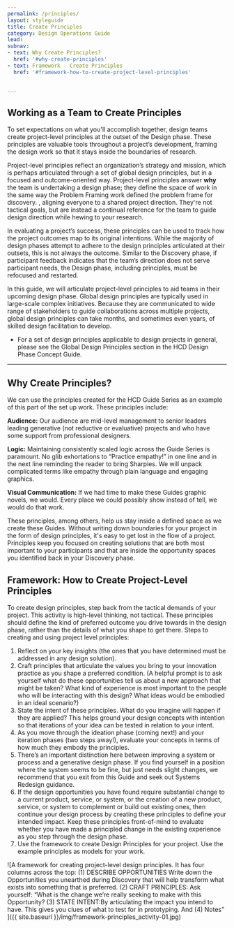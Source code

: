 ```yaml
---
permalink: /principles/
layout: styleguide
title: Create Principles
category: Design Operations Guide
lead:
subnav:
- text: Why Create Principles?
  href: '#why-create-principles'
- text: Framework - Create Principles
  href: '#framework-how-to-create-project-level-principles'


---
```


## Working as a Team to Create Principles

To set expectations on what you'll accomplish together, design teams create project-level principles at the outset of the Design phase. These principles are valuable tools throughout a project’s development, framing the design work so that it stays inside the boundaries of research.

Project-level principles reflect an organization’s strategy and mission, which is perhaps articulated through a set of global design principles, but in a focused and outcome-oriented way. Project-level principles answer **why** the team is undertaking a design phase; they define the space of work in the same way the Problem Framing work defined the problem frame for discovery. , aligning everyone to a shared project direction. They're not tactical goals, but are instead a continual reference for the team to guide design direction while hewing to your research.

In evaluating a project’s success, these principles can be used to track how the project outcomes map to its original intentions. While the majority of design phases attempt to adhere to the design principles articulated at their outsets, this is not always the outcome. Similar to the Discovery phase, if participant feedback indicates that the team’s direction does not serve participant needs, the Design phase, including principles, must be refocused and restarted.  

In this guide, we will articulate project-level principles to aid teams in their upcoming design phase. Global design principles are typically used in large-scale complex initiatives. Because they are communicated to wide range of stakeholders to guide collaborations across multiple projects, global design principles can take months, and sometimes even years, of skilled design facilitation to develop.

* For a set of design principles applicable to design projects in general, please see the Global Design Principles section in the HCD Design Phase Concept Guide.


***

## Why Create Principles?

We can use the principles created for the HCD Guide Series as an example of this part of the set up work. These principles include:

**Audience:** Our audience are mid-level management to senior leaders leading generative (not reductive or evaluative) projects and who have some support from professional designers.

**Logic:** Maintaining consistently scaled logic across the Guide Series is paramount. No glib exhortations to “Practice empathy!” in one line and in the next line reminding the reader to bring Sharpies. We will unpack complicated terms like empathy through plain language and engaging graphics.

**Visual Communication:** If we had time to make these Guides graphic novels, we would. Every place we could possibly show instead of tell, we would do that work.

These principles, among others, help us stay inside a defined space as we create these Guides. Without writing down boundaries for your project in the form of design principles, it's easy to get lost in the flow of a project. Principles keep you focused on creating solutions that are both most important to your participants and that are inside the opportunity spaces you identified back in your Discovery phase.

## Framework: How to Create Project-Level Principles

To create design principles, step back from the tactical demands of your project. This activity is high-level thinking, not tactical. These principles should define the kind of preferred outcome you drive towards in the design phase, rather than the details of what you shape to get there. Steps to creating and using project level principles:

1. Reflect on your key insights (the ones that you have determined must be addressed in any design solution).
1. Craft principles that articulate the values you bring to your innovation practice as you shape a preferred condition. (A helpful prompt is to ask yourself what do these opportunities tell us about a new approach that might be taken? What kind of experience is most important to the people who will be interacting with this design? What ideas would be embodied in an ideal scenario?)
1. State the intent of these principles. What do you imagine will happen if they are applied? This helps ground your design concepts with intention so that iterations of your idea can be tested in relation to your intent.
1. As you move through the ideation phase (coming next!) and your iteration phases (two steps away!), evaluate your concepts in terms of how much they embody the principles.
1. There’s an important distinction here between improving a system or process and a generative design phase. If you find yourself in a position where the system seems to be fine, but just needs slight changes, we recommend that you exit from this Guide and seek out Systems Redesign guidance.
1. If the design opportunities you have found require substantial change to a current product, service, or system, or the creation of a new product, service, or system to complement or build out existing ones, then continue your design process by creating these principles to define your intended impact. Keep these principles front-of-mind to evaluate whether you have made a principled change in the existing experience as you step through the design phase.
1. Use the framework to create Design Principles for your project. Use the example principles as models for your work.


![A framework for creating project-level design principles. It has four columns across the top: (1) DESCRIBE OPPORTUNITIES Write down the Opportunities you unearthed during Discovery that will help transform what exists into something that is preferred. (2) CRAFT PRINCIPLES: Ask yourself: “What is the change we’re really seeking to make with this Opportunity? (3) STATE INTENT:By articulating the impact you intend to have. This gives you clues of what to test for in prototyping. And (4) Notes” ]({{ site.baseurl }}/img/framework-principles_activity-01.jpg)
